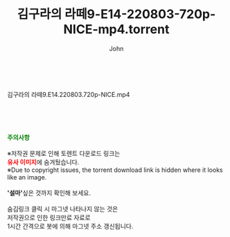 ﻿---
layout: post
title:  "김구라의 라떼9-E14-220803-720p-NICE-mp4.torrent"
author: John
categories: [ 방송/음악 ]
tags: [  ]
image:  
description: "김구라의 라떼9-E14-220803-720p-NICE-mp4 torrent 정보 공유"
toc: true
toc_sticky: true
---

<br>
<div class="view-img">
<a class="view_image" href="https://torrentmobile59.com/bbs/view_image.php?fn=%2Fdata%2Ffile%2Fmusic%2F3735182707_TjF9OulG_75b29ac1b3d8949d626cab7b650bc6ee6d2558d5.jpg" target="_blank"><img alt="" class="img-tag" content="https://torrentmobile59.com/data/file/music/3735182707_TjF9OulG_75b29ac1b3d8949d626cab7b650bc6ee6d2558d5.jpg" itemprop="image" src="https://torrentmobile59.com/data/file/music/3735182707_TjF9OulG_75b29ac1b3d8949d626cab7b650bc6ee6d2558d5.jpg"/></a></div><div class="view-content" itemprop="description">
<p>김구라의 라떼9.E14.220803.720p-NICE.mp4<br/></p> </div>
    
<br><br><br>
<p data-ke-size="size16"><b><span style="color: green;">주의사항</span></b><br /><br />※저작권 문제로 인해 토렌트 다운로드 링크는<br /><b><span style="color: red;">유사 이미지</span></b>에 숨겨뒀습니다.<br />※Due to copyright issues, the torrent download link is hidden where it looks like an image.<br /><br /><b>'설마'</b>싶은 것까지 확인해 보세요.<br /><br />숨김링크 클릭 시 마그넷 나타나지 않는 것은<br />저작권으로 인한 링크만료 자료로<br />1시간 간격으로 봇에 의해 마그넷 주소 갱신됩니다.</p>
